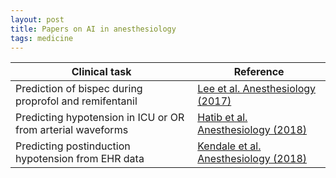 ```yaml
---
layout: post
title: Papers on AI in anesthesiology
tags: medicine
---
```


| Clinical task | Reference |
| --- 			| ---  		|
| Prediction of bispec during proprofol and remifentanil | [Lee et al. Anesthesiology (2017)](/papers/lee.pdf) |
| Predicting hypotension in ICU or OR from arterial waveforms | [Hatib et al. Anesthesiology (2018)](/papers/hatib.pdf) |
| Predicting postinduction hypotension from EHR data | [Kendale et al. Anesthesiology (2018)](/papers/kendale.pdf) |
